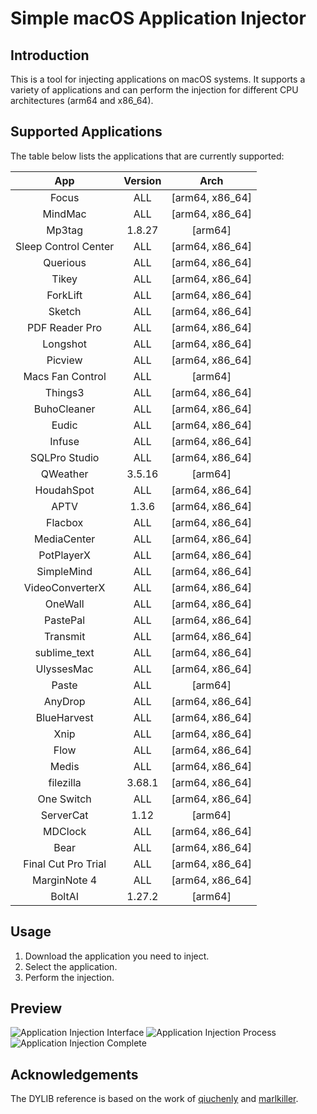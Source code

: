 # Simple macOS Application Injector

## Introduction
This is a tool for injecting applications on macOS systems. It supports a variety of applications and can perform the injection for different CPU architectures (arm64 and x86_64).

## Supported Applications
The table below lists the applications that are currently supported:

| App | Version | Arch |
| :---: | :---: | :---: |
| Focus | ALL | [arm64, x86_64] |
| MindMac | ALL | [arm64, x86_64] |
| Mp3tag | 1.8.27 | [arm64] |
| Sleep Control Center | ALL | [arm64, x86_64] |
| Querious | ALL | [arm64, x86_64] |
| Tikey | ALL | [arm64, x86_64] |
| ForkLift | ALL | [arm64, x86_64] |
| Sketch | ALL | [arm64, x86_64] |
| PDF Reader Pro | ALL | [arm64, x86_64] |
| Longshot | ALL | [arm64, x86_64] |
| Picview | ALL | [arm64, x86_64] |
| Macs Fan Control | ALL | [arm64] |
| Things3 | ALL | [arm64, x86_64] |
| BuhoCleaner | ALL | [arm64, x86_64] |
| Eudic | ALL | [arm64, x86_64] |
| Infuse | ALL | [arm64, x86_64] |
| SQLPro Studio | ALL | [arm64, x86_64] |
| QWeather | 3.5.16 | [arm64] |
| HoudahSpot | ALL | [arm64, x86_64] |
| APTV | 1.3.6 | [arm64, x86_64] |
| Flacbox | ALL | [arm64, x86_64] |
| MediaCenter | ALL | [arm64, x86_64] |
| PotPlayerX | ALL | [arm64, x86_64] |
| SimpleMind | ALL | [arm64, x86_64] |
| VideoConverterX | ALL | [arm64, x86_64] |
| OneWall | ALL | [arm64, x86_64] |
| PastePal | ALL | [arm64, x86_64] |
| Transmit | ALL | [arm64, x86_64] |
| sublime_text | ALL | [arm64, x86_64] |
| UlyssesMac | ALL | [arm64, x86_64] |
| Paste | ALL | [arm64] |
| AnyDrop | ALL | [arm64, x86_64] |
| BlueHarvest | ALL | [arm64, x86_64] |
| Xnip | ALL | [arm64, x86_64] |
| Flow | ALL | [arm64, x86_64] |
| Medis | ALL | [arm64, x86_64] |
| filezilla | 3.68.1 | [arm64, x86_64] |
| One Switch | ALL | [arm64, x86_64] |
| ServerCat | 1.12 | [arm64] |
| MDClock | ALL | [arm64, x86_64] |
| Bear | ALL | [arm64, x86_64] |
| Final Cut Pro Trial | ALL | [arm64, x86_64] |
| MarginNote 4 | ALL | [arm64, x86_64] |
| BoltAI | 1.27.2 | [arm64] |


## Usage
1. Download the application you need to inject.
2. Select the application.
3. Perform the injection.

## Preview
![Application Injection Interface](https://github.com/user-attachments/assets/b7cd88b6-e59a-44c1-8ab4-20a4968e8480)
![Application Injection Process](https://github.com/user-attachments/assets/829655c1-777f-4c21-8c96-456e3975b4e1)
![Application Injection Complete](https://github.com/user-attachments/assets/24d5ba71-060d-48bd-b15f-f8b14ff6829f)

## Acknowledgements
The DYLIB reference is based on the work of [qiuchenly](https://github.com/qiuchenly) and [marlkiller](https://github.com/marlkiller).